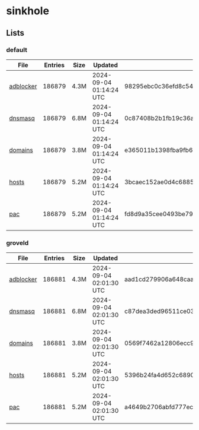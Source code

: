 # sinkhole

## Lists

### default

|File|Entries|Size|Updated|Hash|
|-|-|-|-|-|
|[adblocker](https://raw.githubusercontent.com/groveld/sinkhole/lists/default/adblocker.txt)|186879|4.3M|2024-09-04 01:14:24 UTC|98295ebc0c36efd8c54353e3a52ec544cf5c7f0c00b2a8c413d3072f1f846963|
|[dnsmasq](https://raw.githubusercontent.com/groveld/sinkhole/lists/default/dnsmasq.txt)|186879|6.8M|2024-09-04 01:14:24 UTC|0c87408b2b1fb19c36ac4eb9f1d9c8e6d587cba9bca4a81a1b77300e6dcb0c2f|
|[domains](https://raw.githubusercontent.com/groveld/sinkhole/lists/default/domains.txt)|186879|3.8M|2024-09-04 01:14:24 UTC|e365011b1398fba9fb67dcd758501ff1f0b8ba47769fcb8e2491f72cfc1ba21c|
|[hosts](https://raw.githubusercontent.com/groveld/sinkhole/lists/default/hosts.txt)|186879|5.2M|2024-09-04 01:14:24 UTC|3bcaec152ae0d4c68855229d2edbe210b44fb62506cd3477ee1730193c18044a|
|[pac](https://raw.githubusercontent.com/groveld/sinkhole/lists/default/pac.txt)|186879|5.2M|2024-09-04 01:14:24 UTC|fd8d9a35cee0493be7954c7b2babf2dfc2fbd371fd743f7a10ea65149cd1e55a|

### groveld

|File|Entries|Size|Updated|Hash|
|-|-|-|-|-|
|[adblocker](https://raw.githubusercontent.com/groveld/sinkhole/lists/groveld/adblocker.txt)|186881|4.3M|2024-09-04 02:01:30 UTC|aad1cd279906a648caa6c93d075a044c4f4b13ab6914c239cb083a6e98a89083|
|[dnsmasq](https://raw.githubusercontent.com/groveld/sinkhole/lists/groveld/dnsmasq.txt)|186881|6.8M|2024-09-04 02:01:30 UTC|c87dea3ded96511ce03efe128b220414af293b1cebe42612d5a25616b501554d|
|[domains](https://raw.githubusercontent.com/groveld/sinkhole/lists/groveld/domains.txt)|186881|3.8M|2024-09-04 02:01:30 UTC|0569f7462a12806ecc9d47cd1c3444d3b6e0a5c97b3ba94647aae135f8f1fd96|
|[hosts](https://raw.githubusercontent.com/groveld/sinkhole/lists/groveld/hosts.txt)|186881|5.2M|2024-09-04 02:01:30 UTC|5396b24fa4d652c6890a43251f91be5f65c2e30ffcfc6ce8162c8261466b3df9|
|[pac](https://raw.githubusercontent.com/groveld/sinkhole/lists/groveld/pac.txt)|186881|5.2M|2024-09-04 02:01:30 UTC|a4649b2706abfd777ecb76c88f9aea7743109a4aab04a5ac767988b8a755942e|
